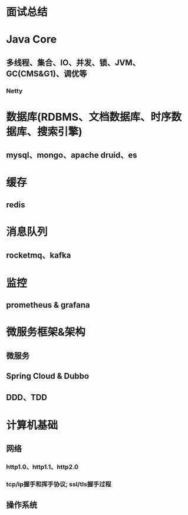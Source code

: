 # 面试总结

# Java Core
## 多线程、集合、IO、并发、锁、JVM、GC(CMS&G1)、调优等
### Netty

# 数据库(RDBMS、文档数据库、时序数据库、搜索引擎)
## mysql、mongo、apache druid、es

# 缓存
## redis

# 消息队列
## rocketmq、kafka

# 监控
## prometheus & grafana

# 微服务框架&架构
## 微服务
## Spring Cloud & Dubbo
## DDD、TDD

# 计算机基础
## 网络
### http1.0、http1.1、http2.0
### tcp/ip握手和挥手协议; ssl/tls握手过程

## 操作系统
